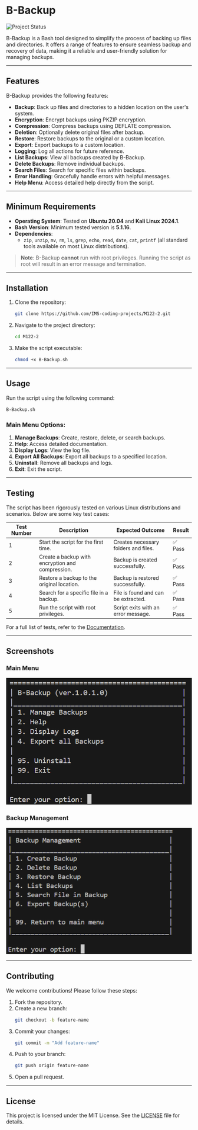 # B-Backup

![Project Status](https://img.shields.io/badge/Status-Decommissioned-darkblue.svg)

B-Backup is a Bash tool designed to simplify the process of backing up files and directories. It offers a range of features to ensure seamless backup and recovery of data, making it a reliable and user-friendly solution for managing backups.

---

## Features

B-Backup provides the following features:

- **Backup**: Back up files and directories to a hidden location on the user's system.
- **Encryption**: Encrypt backups using PKZIP encryption.
- **Compression**: Compress backups using DEFLATE compression.
- **Deletion**: Optionally delete original files after backup.
- **Restore**: Restore backups to the original or a custom location.
- **Export**: Export backups to a custom location.
- **Logging**: Log all actions for future reference.
- **List Backups**: View all backups created by B-Backup.
- **Delete Backups**: Remove individual backups.
- **Search Files**: Search for specific files within backups.
- **Error Handling**: Gracefully handle errors with helpful messages.
- **Help Menu**: Access detailed help directly from the script.

---

## Minimum Requirements

- **Operating System**: Tested on **Ubuntu 20.04** and **Kali Linux 2024.1**.
- **Bash Version**: Minimum tested version is **5.1.16**.
- **Dependencies**: 
  - `zip`, `unzip`, `mv`, `rm`, `ls`, `grep`, `echo`, `read`, `date`, `cat`, `printf` (all standard tools available on most Linux distributions).

> **Note**: B-Backup **cannot** run with root privileges. Running the script as root will result in an error message and termination.

---

## Installation

1. Clone the repository:
   ```bash
   git clone https://github.com/IMS-coding-projects/M122-2.git
   ```
2. Navigate to the project directory:
   ```bash
   cd M122-2
   ```
3. Make the script executable:
   ```bash
   chmod +x B-Backup.sh
   ```

---

## Usage

Run the script using the following command:
```bash
B-Backup.sh
```

### Main Menu Options:
1. **Manage Backups**: Create, restore, delete, or search backups.
2. **Help**: Access detailed documentation.
3. **Display Logs**: View the log file.
4. **Export All Backups**: Export all backups to a specified location.
5. **Uninstall**: Remove all backups and logs.
6. **Exit**: Exit the script.

---

## Testing

The script has been rigorously tested on various Linux distributions and scenarios. Below are some key test cases:

| Test Number | Description                                                                 | Expected Outcome | Result |
|-------------|-----------------------------------------------------------------------------|------------------|--------|
| 1           | Start the script for the first time.                                       | Creates necessary folders and files. | ✅ Pass |
| 2           | Create a backup with encryption and compression.                          | Backup is created successfully. | ✅ Pass |
| 3           | Restore a backup to the original location.                                | Backup is restored successfully. | ✅ Pass |
| 4           | Search for a specific file in a backup.                                   | File is found and can be extracted. | ✅ Pass |
| 5           | Run the script with root privileges.                                      | Script exits with an error message. | ✅ Pass |

For a full list of tests, refer to the [Documentation](https://github.com/IMS-coding-projects/M122-2/blob/main/Writerside/topics/Documentation.md).

---

## Screenshots

### Main Menu
![Main Menu](/images/menu-new.png)

### Backup Management
![Backup Management](/images/manage-menu.png)

---

## Contributing

We welcome contributions! Please follow these steps:

1. Fork the repository.
2. Create a new branch:
   ```bash
   git checkout -b feature-name
   ```
3. Commit your changes:
   ```bash
   git commit -m "Add feature-name"
   ```
4. Push to your branch:
   ```bash
   git push origin feature-name
   ```
5. Open a pull request.

---

## License

This project is licensed under the MIT License. See the [LICENSE](LICENSE) file for details.